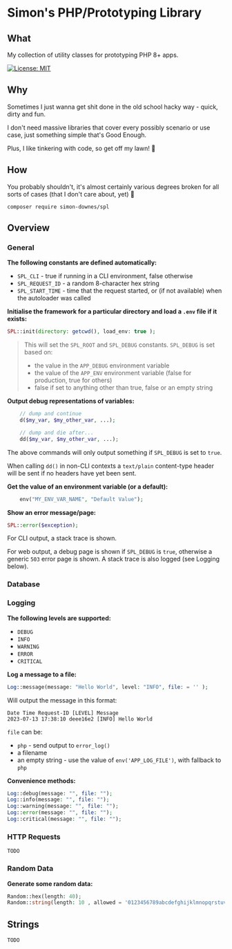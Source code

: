 # Simon's PHP/Prototyping Library

## What

My collection of utility classes for prototyping PHP 8+ apps.

[![License: MIT](https://img.shields.io/badge/License-MIT-yellow.svg)](LICENSE.md)

## Why

Sometimes I just wanna get shit done in the old school hacky way - quick, dirty and fun.

I don't need massive libraries that cover every possibly scenario or use case, just something simple that's Good Enough.

Plus, I like tinkering with code, so get off my lawn! 🤣

## How

You probably shouldn't, it's almost certainly various degrees broken for all sorts of cases (that I don't care about, yet) 🤣

```
composer require simon-downes/spl
```

## Overview

### General

**The following constants are defined automatically:**
- `SPL_CLI` - true if running in a CLI environment, false otherwise
- `SPL_REQUEST_ID` - a random 8-character hex string
- `SPL_START_TIME` - time that the request started, or (if not available) when the autoloader was called


**Initialise the framework for a particular directory and load a `.env` file if it exists:**

```php
SPL::init(directory: getcwd(), load_env: true );
```

> This will set the `SPL_ROOT` and `SPL_DEBUG` constants.
> `SPL_DEBUG` is set based on:
> - the value in the `APP_DEBUG` environment variable
> - the value of the `APP_ENV` environment variable (false for production, true for others)
> - false if set to anything other than true, false or an empty string

**Output debug representations of variables:**
```php
    // dump and continue
    d($my_var, $my_other_var, ...);

    // dump and die after...
    dd($my_var, $my_other_var, ...);
```

The above commands will only output something if `SPL_DEBUG` is set to `true`.

When calling `dd()` in non-CLI contexts a `text/plain` content-type header will be sent
if no headers have yet been sent.

**Get the value of an environment variable (or a default):**
```php
    env("MY_ENV_VAR_NAME", "Default Value");
```

**Show an error message/page:**

```php
SPL::error($exception);
```

For CLI output, a stack trace is shown.

For web output, a debug page is shown if `SPL_DEBUG` is `true`, otherwise a generic `503` error page is shown. A stack trace is also logged (see Logging below).

### Database

### Logging

**The following levels are supported:**

- `DEBUG`
- `INFO`
- `WARNING`
- `ERROR`
- `CRITICAL`

**Log a message to a file:**
```php
Log::message(message: "Hello World", level: "INFO", file: = '' );
```

Will output the message in this format:

```
Date Time Request-ID [LEVEL] Message
2023-07-13 17:38:10 deee16e2 [INFO] Hello World
```

`file` can be:
- `php` - send output to `error_log()`
- a filename
- an empty string - use the value of `env('APP_LOG_FILE')`, with fallback to `php`

**Convenience methods:**

```php
Log::debug(message: "", file: "");
Log::info(message: "", file: "");
Log::warning(message: "", file: "");
Log::error(message: "", file: "");
Log::critical(message: "", file: "");
```

### HTTP Requests

`TODO`

### Random Data

**Generate some random data:**
```php
Random::hex(length: 40);
Random::string(length: 10 , allowed = '0123456789abcdefghijklmnopqrstuvwxyzABCDEFGHIJKLMNOPQRSTUVWXYZ');
```

## Strings



`TODO`
